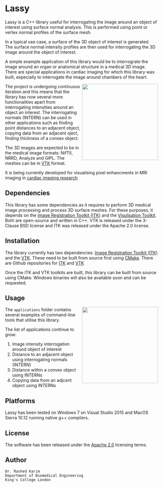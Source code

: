 # Lassy
<p>
Lassy is a C++ library useful for interrogating the image around an object of interest using surface normal analysis. This is performed using point or vertex normal profiles of the surface mesh.
  
In a typical use case, a surface of the 3D object of interest is generated. The surface normal intensity profiles are then used for interrogating the 3D image around the object of interest. 

A simple example application of this library would be to interrograte the image around an organ or anatomical structure in a medical 3D image. There are special applications in cardiac imaging for which this library was built, especially to interrogate the image around chambers of the heart. 

<img align="right" src="http://catlikecoding.com/unity/tutorials/noise-derivatives/05-mesh-normals.png" width="250">

The project is undergoing continuous iteration and this means that the library has now several more functionalities apart from interrogating intensities around an object an interest. The interrogating normals (INTERN) can be used in other applications such as finding point distances to an adjacent object, copying data from an adjacent oject, finding thickness of a convex object. 

The 3D images are expected to be in the medical image formats: NifTII, NRRD, Analyze and GIPL. The meshes can be in [VTK](https://www.vtk.org/) format. 

It is being currently developed for visualising pixel enhancments in MRI imaging in [cardiac imaging research](https://wwwhomes.doc.ic.ac.uk/~rkarim/mediawiki/index.php?title=Research_Wiki)
</p>

## Dependencies 
This library has some dependencies as it requires to perform 3D medical image processing and process 3D surface meshes. For these purposes, it depends on the [Image Registration Toolkit (ITK)](https://itk.org/) and the [Visulisation Toolkit](https://www.vtk.org/). Both are open-source and written in C++. VTK is released under the 3-Clause BSD license and ITK was released under the Apache 2.0 license. 

## Installation 
The library currently has two dependencies: [Image Registration Toolkit (ITK)](https://itk.org/) and the [VTK](https://www.vtk.org/). These need to be built from source first using [CMake](https://cmake.org/). There are Github repositories for [ITK](https://github.com/InsightSoftwareConsortium/ITK) and [VTK](https://github.com/Kitware/VTK)

Once the ITK and VTK toolkits are built, this library can be built from source using CMake. Windows binaries will also be available soon and can be requested. 



## Usage
<p>
<img align="right" src="https://wwwhomes.doc.ic.ac.uk/~rkarim/mediawiki/images/3/36/Lassy_preview.PNG" width="250">

The ```applications``` folder contains several examples of command-line tools that utilise this library. 
</p>
<p>
The list of applications continue to grow: 
  
  1. Image intensity interrogation around object of interest
  2. Distance to an adjacent object using interrogating normals (INTERN)
  3. Distance within a convex object using INTERNs 
  4. Copying data from an adjcent object using INTERNs
 
</p>

## Platforms 
Lassy has been tested on Windows 7 on Visual Studio 2015 and MacOS Sierra 10.12 running native g++ compilers. 

## License 
The software has been released under the [Apache 2.0](https://en.wikipedia.org/wiki/Apache_License#Version_2.0) licensing terms. 

## Author 

```
Dr. Rashed Karim 
Department of Biomedical Engineering 
King's College London 
```
